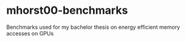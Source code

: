 # mhorst00-benchmarks
Benchmarks used for my bachelor thesis on energy efficient memory accesses on GPUs
